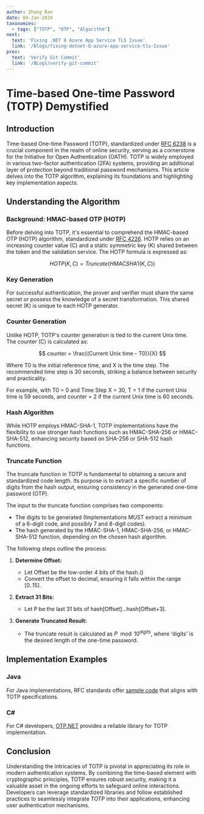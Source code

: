 ```yaml
---
author: Zhang Ran
date: 04-Jan-2024
taxonomies:
  - tags: ["TOTP", "OTP", "Algorithm"]
next: 
  text: 'Fixing .NET 8 Azure App Service TLS Issue'
  link: '/Blogs/fixing-dotnet-8-azure-app-service-tls-Issue'
prev:
  text: 'Verify Git Commit'
  link: '/BLogs/verify-git-commit'
---
```


# Time-based One-time Password (TOTP) Demystified

## Introduction

Time-based One-time Password (TOTP), standardized under [RFC 6238](https://datatracker.ietf.org/doc/html/rfc6238) is a crucial component in the realm of online security, serving as a cornerstone for the Initiative for Open Authentication (OATH). TOTP is widely employed in various two-factor authentication (2FA) systems, providing an additional layer of protection beyond traditional password mechanisms. This article delves into the TOTP algorithm, explaining its foundations and highlighting key implementation aspects.

## Understanding the Algorithm

### Background: HMAC-based OTP (HOTP)

Before delving into TOTP, it's essential to comprehend the HMAC-based OTP (HOTP) algorithm, standardized under [RFC 4226](https://datatracker.ietf.org/doc/html/rfc4226). HOTP relies on an increasing counter value (C) and a static symmetric key (K) shared between the token and the validation service. The HOTP formula is expressed as:

$$
HOTP(K,C) = Truncate(HMACSHA1(K,C))
$$

### Key Generation

For successful authentication, the prover and verifier must share the same secret or possess the knowledge of a secret transformation. This shared secret (K) is unique to each HOTP generator.

### Counter Generation

Unlike HOTP, TOTP's counter generation is tied to the current Unix time. The counter (C) is calculated as:

$$
counter = \frac{(Current Unix time - T0)}{X}
$$

Where T0 is the initial reference time, and X is the time step. The recommended time step is 30 seconds, striking a balance between security and practicality.

For example, with T0 = 0 and Time Step X = 30, T = 1 if the current Unix time is 59 seconds, and counter = 2 if the current Unix time is 60 seconds.

### Hash Algorithm

While HOTP employs HMAC-SHA-1, TOTP implementations have the flexibility to use stronger hash functions such as HMAC-SHA-256 or HMAC-SHA-512, enhancing security based on SHA-256 or SHA-512 hash functions.

### Truncate Function

The truncate function in TOTP is fundamental to obtaining a secure and standardized code length. Its purpose is to extract a specific number of digits from the hash output, ensuring consistency in the generated one-time password (OTP).

The input to the truncate function comprises two components:

- The digits to be generated (Implementations MUST extract a minimum of a 6-digit code, and possibly 7 and 8-digit codes).
- The hash generated by the HMAC-SHA-1, HMAC-SHA-256, or HMAC-SHA-512 function, depending on the chosen hash algorithm.

The following steps outline the process:

1. **Determine Offset:**
   - Let Offset be the low-order 4 bits of the hash.()
   - Convert the offset to decimal, ensuring it falls within the range [0..15].

2. **Extract 31 Bits:**
   - Let P be the last 31 bits of hash[Offset]...hash[Offset+3].

3. **Generate Truncated Result:**
   - The truncate result is calculated as $P \mod 10^{digits}$, where 'digits' is the desired length of the one-time password.

## Implementation Examples

### Java

For Java implementations, RFC standards offer [sample code](https://datatracker.ietf.org/doc/html/rfc6238#section-5.4) that aligns with TOTP specifications.

### C#

For C# developers, [OTP.NET](https://github.com/kspearrin/Otp.NET) provides a reliable library for TOTP implementation.


## Conclusion

Understanding the intricacies of TOTP is pivotal in appreciating its role in modern authentication systems. By combining the time-based element with cryptographic principles, TOTP ensures robust security, making it a valuable asset in the ongoing efforts to safeguard online interactions. Developers can leverage standardized libraries and follow established practices to seamlessly integrate TOTP into their applications, enhancing user authentication mechanisms.
